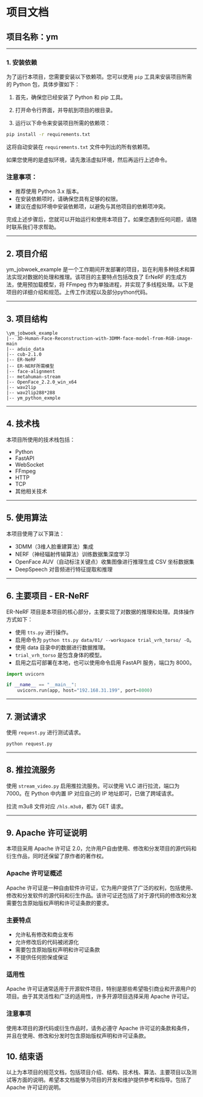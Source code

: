 # 项目文档

## 项目名称：ym

---

### 1. 安装依赖

为了运行本项目，您需要安装以下依赖项。您可以使用 `pip` 工具来安装项目所需的 Python 包，具体步骤如下：

1. 首先，确保您已经安装了 Python 和 pip 工具。

2. 打开命令行界面，并导航到项目的根目录。

3. 运行以下命令来安装项目所需的依赖项：

```bash
pip install -r requirements.txt
```

这将自动安装在 `requirements.txt` 文件中列出的所有依赖项。

如果您使用的是虚拟环境，请先激活虚拟环境，然后再运行上述命令。

### 注意事项：

- 推荐使用 Python 3.x 版本。
- 在安装依赖项时，请确保您具有足够的权限。
- 建议在虚拟环境中安装依赖项，以避免与其他项目的依赖项冲突。

完成上述步骤后，您就可以开始运行和使用本项目了。如果您遇到任何问题，请随时联系我们寻求帮助。

---

## 2. 项目介绍

ym_jobwoek_example 是一个工作期间开发部署的项目，旨在利用多种技术和算法实现对数据的处理和推理。该项目的主要特点包括改良了 ErNeRF 的生成方法，使用预加载模型，将 FFmpeg 作为单独进程，并实现了多线程处理。以下是项目的详细介绍和规范。上传工作流程以及部分python代码。

---

## 3. 项目结构

```
\ym_jobwoek_example
|-- 3D-Human-Face-Reconstruction-with-3DMM-face-model-from-RGB-image-main
|-- aduio_data
|-- cub-2.1.0
|-- ER-NeRF
|-- ER-NERF所需模型
|-- face-alignment
|-- metahuman-stream
|-- OpenFace_2.2.0_win_x64
|-- wav2lip
|-- wav2lip288*288
|-- ym_python_exmple
```

---

## 4. 技术栈

本项目所使用的技术栈包括：

- Python
- FastAPI
- WebSocket
- FFmpeg
- HTTP
- TCP
- 其他相关技术

---

## 5. 使用算法

本项目使用了以下算法：

- 3DMM（3维人脸重建算法）集成
- NERF（神经辐射传输算法）训练数据集深度学习
- OpenFace AUV（自动标注关键点）收集图像进行推理生成 CSV 坐标数据集
- DeepSpeech 对音频进行特征提取和推理

---

## 6. 主要项目 - ER-NeRF

ER-NeRF 项目是本项目的核心部分，主要实现了对数据的推理和处理。具体操作方式如下：

- 使用 `tts.py` 进行操作。
- 启用命令为 `python tts.py data/01/ --workspace trial_vrh_torso/ -O`。
- 使用 data 目录中的数据进行数据推理。
- `trial_vrh_torso` 是包含身体的模型。
- 启用之后可部署在本地，也可以使用命令启用 FastAPI 服务，端口为 8000。

```python
import uvicorn

if __name__ == "__main__":
    uvicorn.run(app, host="192.168.31.199", port=8000)
```

---

## 7. 测试请求

使用 `request.py` 进行测试请求。

```python
python request.py
```

---

## 8. 推拉流服务

使用 `stream_video.py` 启用推拉流服务。可以使用 VLC 进行拉流，端口为 7000。在 Python 中内置 IP 对应自己的 IP 地址即可，已做了跨域请求。

拉流 m3u8 文件对应 `/hls.m3u8`，都为 GET 请求。

---

## 9. Apache 许可证说明

本项目采用 Apache 许可证 2.0，允许用户自由使用、修改和分发项目的源代码和衍生作品，同时还保留了原作者的著作权。

### Apache 许可证概述

Apache 许可证是一种自由软件许可证，它为用户提供了广泛的权利，包括使用、修改和分发软件的源代码和衍生作品。该许可证还包括了对于源代码的修改和分发需要包含原始版权声明和许可证条款的要求。

### 主要特点

- 允许私有修改和商业发布
- 允许修改后的代码被闭源化
- 需要包含原始版权声明和许可证条款
- 不提供任何担保或保证

### 适用性

Apache 许可证通常适用于开源软件项目，特别是那些希望吸引商业和开源用户的项目。由于其灵活性和广泛的适用性，许多开源项目选择采用 Apache 许可证。

### 注意事项

使用本项目的源代码或衍生作品时，请务必遵守 Apache 许可证的条款和条件，并且在使用、修改和分发时包含原始版权声明和许可证条款。

## 10. 结束语

以上为本项目的规范文档，包括项目介绍、结构、技术栈、算法、主要项目以及测试等方面的说明。希望本文档能够为项目的开发和维护提供参考和指导。包括了 Apache 许可证的说明。
